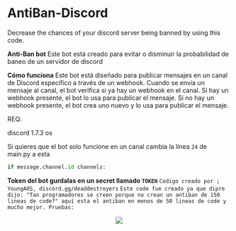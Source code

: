 # AntiBan-Discord
Decrease the chances of your discord server being banned by using this code.

**Anti-Ban bot**
Este bot está creado para evitar o disminuir la probabilidad de baneo de un servidor de discord

**Cómo funciona**
Este bot está diseñado para publicar mensajes en un canal de Discord específico a través de un webhook. Cuando se envía un mensaje al canal, el bot verifica si ya hay un webhook en el canal. Si hay un webhook presente, el bot lo usa para publicar el mensaje. Si no hay un webhook presente, el bot crea uno nuevo y lo usa para publicar el mensaje.

REQ:

 discord 1.7.3
 os



 Si quieres que el bot solo funcione en un canal cambia la línea `24` de main.py a esta

 ```py
 if message.channel.id channels:
 ```


 **Token del bot gurdalas en un secret llamado `TOKEN`**
` Codigo creado por ; YoungAOS, discord.gg/deaddestroyers `
` Este code fue creado ya que dipre dijo: "Tan programadores se creen porque no crean un antiban de 150 lineas de code?" aquí esta el antiban en menos de 50 lineas de code y mucho mejor. Pruebas: `

<p align="center"> 
  <kbd>
<img src="https://cdn.discordapp.com/attachments/1072862103372832779/1075592391727267850/IMG_9146.png"></img>
  </kbd>
</p>
